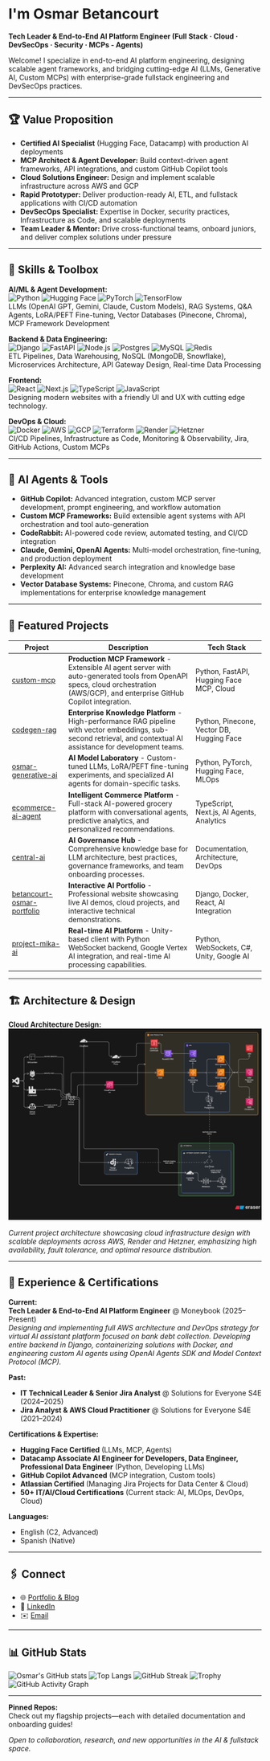 # I'm Osmar Betancourt

**Tech Leader & End-to-End AI Platform Engineer (Full Stack · Cloud · DevSecOps · Security · MCPs - Agents)**

Welcome! I specialize in end-to-end AI platform engineering, designing scalable agent frameworks, and bridging cutting-edge AI (LLMs, Generative AI, Custom MCPs) with enterprise-grade fullstack engineering and DevSecOps practices.

---

## 🏆 Value Proposition

- **Certified AI Specialist** (Hugging Face, Datacamp) with production AI deployments
- **MCP Architect & Agent Developer:** Build context-driven agent frameworks, API integrations, and custom GitHub Copilot tools
- **Cloud Solutions Engineer:** Design and implement scalable infrastructure across AWS and GCP
- **Rapid Prototyper:** Deliver production-ready AI, ETL, and fullstack applications with CI/CD automation
- **DevSecOps Specialist:** Expertise in Docker, security practices, Infrastructure as Code, and scalable deployments
- **Team Leader & Mentor:** Drive cross-functional teams, onboard juniors, and deliver complex solutions under pressure

---

## 🧠 Skills & Toolbox

**AI/ML & Agent Development:**  
![Python](https://img.shields.io/badge/python-3776AB?logo=python&logoColor=white) ![Hugging Face](https://img.shields.io/badge/huggingface-fcc419?logo=huggingface&logoColor=white) ![PyTorch](https://img.shields.io/badge/pytorch-EE4C2C?logo=pytorch&logoColor=white) ![TensorFlow](https://img.shields.io/badge/tensorflow-FF6F00?logo=tensorflow&logoColor=white)  
LLMs (OpenAI GPT, Gemini, Claude, Custom Models), RAG Systems, Q&A Agents, LoRA/PEFT Fine-tuning, Vector Databases (Pinecone, Chroma), MCP Framework Development

**Backend & Data Engineering:**  
![Django](https://img.shields.io/badge/django-092E20?logo=django&logoColor=white) ![FastAPI](https://img.shields.io/badge/fastapi-009688?logo=fastapi&logoColor=white) ![Node.js](https://img.shields.io/badge/nodejs-339933?logo=nodedotjs&logoColor=white) ![Postgres](https://img.shields.io/badge/postgres-4169E1?logo=postgresql&logoColor=white) ![MySQL](https://img.shields.io/badge/mysql-4479A1?logo=mysql&logoColor=white) ![Redis](https://img.shields.io/badge/redis-DC382D?logo=redis&logoColor=white)  
ETL Pipelines, Data Warehousing, NoSQL (MongoDB, Snowflake), Microservices Architecture, API Gateway Design, Real-time Data Processing

**Frontend:**  
![React](https://img.shields.io/badge/react-61DAFB?logo=react&logoColor=white) ![Next.js](https://img.shields.io/badge/next.js-000000?logo=nextdotjs&logoColor=white) ![TypeScript](https://img.shields.io/badge/typescript-3178C6?logo=typescript&logoColor=white) ![JavaScript](https://img.shields.io/badge/javascript-F7DF1E?logo=javascript&logoColor=white)  
Designing modern websites with a friendly UI and UX with cutting edge technology.

**DevOps & Cloud:**  
![Docker](https://img.shields.io/badge/docker-2496ED?logo=docker&logoColor=white) ![AWS](https://img.shields.io/badge/aws-232F3E?logo=amazonaws&logoColor=white) ![GCP](https://img.shields.io/badge/gcp-4285F4?logo=googlecloud&logoColor=white) ![Terraform](https://img.shields.io/badge/terraform-623CE4?logo=terraform&logoColor=white) ![Render](https://img.shields.io/badge/render-46E3B7?logo=render&logoColor=white) ![Hetzner](https://img.shields.io/badge/hetzner-DC0427?logo=hetzner&logoColor=white)  
CI/CD Pipelines, Infrastructure as Code, Monitoring & Observability, Jira, GitHub Actions, Custom MCPs

---

## 🤖 AI Agents & Tools

- **GitHub Copilot:** Advanced integration, custom MCP server development, prompt engineering, and workflow automation
- **Custom MCP Frameworks:** Build extensible agent systems with API orchestration and tool auto-generation
- **CodeRabbit:** AI-powered code review, automated testing, and CI/CD integration
- **Claude, Gemini, OpenAI Agents:** Multi-model orchestration, fine-tuning, and production deployment
- **Perplexity AI:** Advanced search integration and knowledge base development
- **Vector Database Systems:** Pinecone, Chroma, and custom RAG implementations for enterprise knowledge management

---

## 🚀 Featured Projects

| Project                                             | Description                                                             | Tech Stack         |
|-----------------------------------------------------|-------------------------------------------------------------------------|--------------------|
| [custom-mcp](https://github.com/osmarbetancourt/custom-mcp)             | **Production MCP Framework** - Extensible AI agent server with auto-generated tools from OpenAPI specs, cloud orchestration (AWS/GCP), and enterprise GitHub Copilot integration. | Python, FastAPI, Hugging Face MCP, Cloud |
| [codegen-rag](https://github.com/osmarbetancourt/codegen-rag)           | **Enterprise Knowledge Platform** - High-performance RAG pipeline with vector embeddings, sub-second retrieval, and contextual AI assistance for development teams. | Python, Pinecone, Vector DB, Hugging Face |
| [osmar-generative-ai](https://github.com/osmarbetancourt/osmar-generative-ai) | **AI Model Laboratory** - Custom-tuned LLMs, LoRA/PEFT fine-tuning experiments, and specialized AI agents for domain-specific tasks. | Python, PyTorch, Hugging Face, MLOps |
| [ecommerce-ai-agent](https://github.com/osmarbetancourt/ecommerce-ai-agent)   | **Intelligent Commerce Platform** - Full-stack AI-powered grocery platform with conversational agents, predictive analytics, and personalized recommendations. | TypeScript, Next.js, AI Agents, Analytics |
| [central-ai](https://github.com/osmarbetancourt/central-ai)             | **AI Governance Hub** - Comprehensive knowledge base for LLM architecture, best practices, governance frameworks, and team onboarding processes. | Documentation, Architecture, DevOps |
| [betancourt-osmar-portfolio](https://github.com/osmarbetancourt/betancourt-osmar-portfolio) | **Interactive AI Portfolio** - Professional website showcasing live AI demos, cloud projects, and interactive technical demonstrations. | Django, Docker, React, AI Integration |
| [project-mika-ai](https://github.com/osmarbetancourt/project-mika-ai) | **Real-time AI Platform** - Unity-based client with Python WebSocket backend, Google Vertex AI integration, and real-time AI processing capabilities. | Python, WebSockets, C#, Unity, Google AI |

---

## 🏗️ Architecture & Design

**Cloud Architecture Design:**
![Cloud Architecture](./images_readme/diagram-export-27-8-2025-9_00_31-p.m..png)

*Current project architecture showcasing cloud infrastructure design with scalable deployments across AWS, Render and Hetzner, emphasizing high availability, fault tolerance, and optimal resource distribution.*

---

## 💼 Experience & Certifications

**Current:**  
**Tech Leader & End-to-End AI Platform Engineer** @ Moneybook (2025–Present)  
*Designing and implementing full AWS architecture and DevOps strategy for virtual AI assistant platform focused on bank debt collection. Developing entire backend in Django, containerizing solutions with Docker, and engineering custom AI agents using OpenAI Agents SDK and Model Context Protocol (MCP).*

**Past:**  
- **IT Technical Leader & Senior Jira Analyst** @ Solutions for Everyone S4E (2024–2025)
- **Jira Analyst & AWS Cloud Practitioner** @ Solutions for Everyone S4E (2021–2024)

**Certifications & Expertise:**  
- **Hugging Face Certified** (LLMs, MCP, Agents)
- **Datacamp Associate AI Engineer for Developers, Data Engineer, Professional Data Engineer** (Python, Developing LLMs)
- **GitHub Copilot Advanced** (MCP integration, Custom tools)
- **Atlassian Certified** (Managing Jira Projects for Data Center & Cloud)
- **50+ IT/AI/Cloud Certifications** (Current stack: AI, MLOps, DevOps, Cloud)

**Languages:**  
- English (C2, Advanced)
- Spanish (Native)

---

## 🖇️ Connect

- 🌐 [Portfolio & Blog](https://www.betancourtosmar.com/)
- 💼 [LinkedIn](https://www.linkedin.com/in/osmarbetancourt/)
- ✉️ [Email](mailto:oaba.dev@gmail.com)

---

## 📊 GitHub Stats

![Osmar's GitHub stats](https://github-readme-stats-azure-mu.vercel.app/api?username=osmarbetancourt&show_icons=true&theme=radical&show=reviews,discussions_started,discussions_answered,prs_merged,prs_merged_percentage)
![Top Langs](https://github-readme-stats-azure-mu.vercel.app/api/top-langs/?username=osmarbetancourt&layout=donut-vertical&theme=radical)
![GitHub Streak](https://streak-stats.demolab.com?user=osmarbetancourt&theme=radical)
![Trophy](https://trophygh.kolioaris.xyz/?username=osmarbetancourt&theme=radical)
![GitHub Activity Graph](https://github-readme-activity-graph.vercel.app/graph?username=osmarbetancourt&theme=radical)

---

**Pinned Repos:**  
Check out my flagship projects—each with detailed documentation and onboarding guides!

*Open to collaboration, research, and new opportunities in the AI & fullstack space.*
